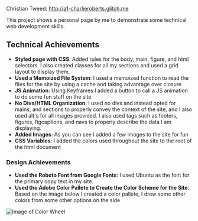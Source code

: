 Christian Tweed:
http://a1-charlieroberts.glitch.me

This project shows a personal page by me to demonstrate some technical web development skills.

## Technical Achievements
- **Styled page with CSS**: Added rules for the body, main, figure, and html selectors. I also created classes for all my sections and used a grid layout to display them.
- **Used a Memoized File System**: I used a memoized function to read the files for the site by using a cache and taking advantage over closure
- **JS Animation**: Using Keyframes I added a button to call a JS animation to do some fun stuff on the site
- **No Divs/HTML Organization**: I used no divs and instead opted for mains, and sections to properly convey the context of the site, and I also used alt's for all images provided. I also used tags such as footers, figures, figcaptions, and navs to properly describe the data I am displaying.
- **Added Images**: As you can see I added a few images to the site for fun
- **CSS Variables**: I added the colors used throughout the site to the root of the html document

### Design Achievements
- **Used the Roboto Font from Google Fonts**: I used Ubuntu as the font for the primary copy text in my site.
- **Used the Adobe Color Pallete to Create the Color Scheme for the Site**: Based on the image below I created a color pallete, I drew some other colors from some other options on the side

![Image of Color Wheel]()

